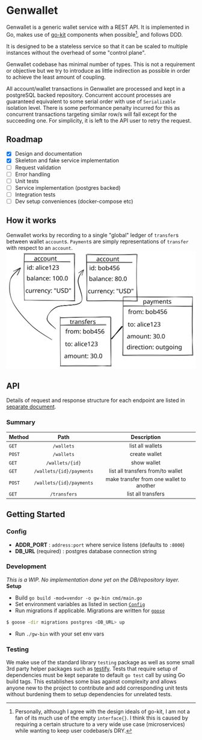 Genwallet
===

Genwallet is a generic wallet service with a REST API. It is implemented in Go, makes use of [go-kit](https://github.com/go-kit/kit) components when possible[^*], and follows DDD.

It is designed to be a stateless service so that it can be scaled to multiple instances without the overhead of some "control plane".

Genwallet codebase has minimal number of types. This is not a requirement or objective but we try to introduce as little indirection as possible in order to achieve the least amount of coupling.

All account/wallet transactions in Genwallet are processed and kept in a postgreSQL backed repository. Concurrent account processes are guaranteed equivalent to some serial order with use of `Serializable` isolation level. There is some performance penalty incurred for this as concurrent transactions targeting similar row/s will fail except for the succeeding one. For simplicity, it is left to the API user to retry the request.

Roadmap
---
- [x] Design and documentation
- [x] Skeleton and fake service implementation
- [ ] Request validation
- [ ] Error handling
- [ ] Unit tests
- [ ] Service implementation (postgres backed)
- [ ] Integration tests
- [ ] Dev setup conveniences (docker-compose etc)

How it works
---
Genwallet works by recording to a single "global" ledger of `transfer`s between wallet `account`s. `Payment`s are simply representations of `transfer` with respect to an `account`.
![how Genwallet works](./DB-entities.svg)

API
---
Details of request and response structure for each endpoint are listed in [separate document](API.md).

### Summary

| Method | Path | Description |
| :--- | :---: | :---: |
| `GET` | `/wallets` | list all wallets |
| `POST` | `/wallets` | create wallet |
| `GET` | `/wallets/{id}` | show wallet |
| `GET` | `/wallets/{id}/payments` | list all transfers from/to wallet |
| `POST` | `/wallets/{id}/payments` | make transfer from one wallet to another |
| `GET` | `/transfers` | list all transfers |

Getting Started
---
### Config
- **ADDR_PORT** : `address:port` where service listens (defaults to `:8000`)
- **DB_URL** (required) : postgres database connection string

### Development
*This is a WIP. No implementation done yet on the DB/repository layer.*
**Setup**
- Build `go build -mod=vendor -o gw-bin cmd/main.go`
- Set environment variables as listed in section [`Config`](#config)
- Run migrations if applicable. Migrations are written for [`goose`](https://github.com/pressly/goose)
```sh
$ goose -dir migrations postgres <DB_URL> up
```
- Run `./gw-bin` with your set env vars

### Testing
We make use of the standard library `testing` package as well as some small 3rd party helper packages such as [testify](https://github.com/stretchr/testify).
Tests that require setup of dependencies must be kept separate to default `go test` call by using Go build tags. This establishes some bias against complexity and allows anyone new to the project to contribute and add corresponding unit tests without burdening them to setup dependencies for unrelated tests.

[^*]: Personally, although I agree with the design ideals of go-kit, I am not a fan of its much use of the empty `interface{}`. I think this is caused by requiring a certain structure to a very wide use case (microservices) while wanting to keep user codebase/s DRY.
